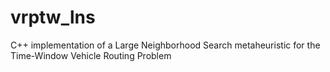 # vrptw_lns
C++ implementation of a Large Neighborhood Search metaheuristic for the Time-Window Vehicle Routing Problem
